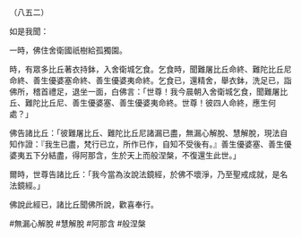 （八五二）

如是我聞：

一時，佛住舍衛國祇樹給孤獨園。

時，有眾多比丘著衣持鉢，入舍衛城乞食。乞食時，聞難屠比丘命終、難陀比丘尼命終、善生優婆塞命終、善生優婆夷命終。乞食已，還精舍，舉衣鉢，洗足已，詣佛所，稽首禮足，退坐一面，白佛言：「世尊！我今晨朝入舍衛城乞食，聞難屠比丘、難陀比丘尼、善生優婆塞、善生優婆夷命終。世尊！彼四人命終，應生何處？」

佛告諸比丘：「彼難屠比丘、難陀比丘尼諸漏已盡，無漏心解脫、慧解脫，現法自知作證：『我生已盡，梵行已立，所作已作，自知不受後有。』善生優婆塞、善生優婆夷五下分結盡，得阿那含，生於天上而般涅槃，不復還生此世。」

爾時，世尊告諸比丘：「我今當為汝說法鏡經，於佛不壞淨，乃至聖戒成就，是名法鏡經。」

佛說此經已，諸比丘聞佛所說，歡喜奉行。








#無漏心解脫
#慧解脫
#阿那含
#般涅槃
